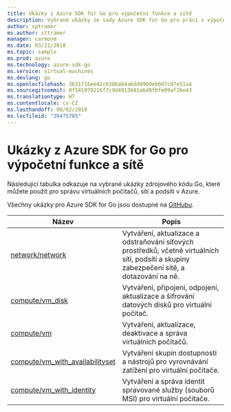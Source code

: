 ```yaml
---
title: Ukázky z Azure SDK for Go pro výpočetní funkce a sítě
description: Vybrané ukázky ze sady Azure SDK for Go pro práci s výpočetními funkcemi, jako jsou virtuální počítače a virtuální sítě
author: sptramer
ms.author: sttramer
manager: carmonm
ms.date: 03/21/2018
ms.topic: sample
ms.prod: azure
ms.technology: azure-sdk-go
ms.service: virtual-machines
ms.devlang: go
ms.openlocfilehash: 3b31716ee42c638bab4a6dd99b9eb0d7c07e51a4
ms.sourcegitcommit: 0f581979216f7c9d4913681a6d9f6fe09af26e43
ms.translationtype: HT
ms.contentlocale: cs-CZ
ms.lasthandoff: 08/02/2018
ms.locfileid: "39475785"
---
```

# <a name="azure-sdk-for-go-samples-for-compute-and-networking"></a>Ukázky z Azure SDK for Go pro výpočetní funkce a sítě

Následující tabulka odkazuje na vybrané ukázky zdrojového kódu Go, které můžete použít pro správu virtuálních počítačů, sítí a podsítí v Azure. 

Všechny ukázky pro Azure SDK for Go jsou dostupné na [GitHubu](https://github.com/Azure-Samples/azure-sdk-for-go-samples).

| Název | Popis |
|------|-------------|
| [network/network](https://github.com/Azure-Samples/azure-sdk-for-go-samples/blob/master/network/network.go) | Vytváření, aktualizace a odstraňování síťových prostředků, včetně virtuálních sítí, podsítí a skupiny zabezpečení sítě, a dotazování na ně. |
| [compute/vm_disk](https://github.com/Azure-Samples/azure-sdk-for-go-samples/blob/master/compute/vm_disk.go) | Vytváření, připojení, odpojení, aktualizace a šifrování datových disků pro virtuální počítač. |
| [compute/vm](https://github.com/Azure-Samples/azure-sdk-for-go-samples/blob/master/compute/vm.go) | Vytváření, aktualizace, deaktivace a správa virtuálních počítačů. |
| [compute/vm_with_availabilityset](https://github.com/Azure-Samples/azure-sdk-for-go-samples/blob/master/compute/vm_with_availabilityset.go) | Vytváření skupin dostupnosti a nástrojů pro vyrovnávání zatížení pro virtuální počítače. |
| [compute/vm_with_identity](https://github.com/Azure-Samples/azure-sdk-for-go-samples/blob/master/compute/vm_with_identity.go) | Vytváření a správa identit spravované služby (souborů MSI) pro virtuální počítače. |

